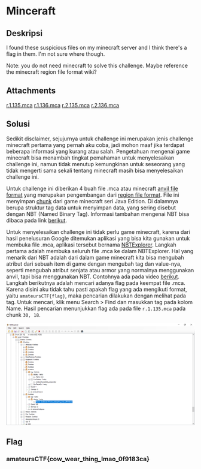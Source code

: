 # Minceraft

## Deskripsi
I found these suspicious files on my minecraft server and I think there's a flag in them. I'm not sure where though.

Note: you do not need minecraft to solve this challenge. Maybe reference the minecraft region file format wiki?

## Attachments
[r.1.135.mca](./Challenge/r.1.135.mca)
[r.1.136.mca](./Challenge/r.1.136.mca)
[r.2.135.mca](./Challenge/r.2.135.mca)
[r.2.136.mca](./Challenge/r.2.136.mca)

## Solusi
Sedikit disclaimer, sejujurnya untuk challenge ini merupakan jenis challenge minecraft pertama yang pernah aku coba, jadi mohon maaf jika terdapat beberapa informasi yang kurang atau salah.
Pengetahuan mengenai game minecraft bisa menambah tingkat pemahaman untuk menyelesaikan challenge ini, namun tidak menutup kemungkinan untuk seseorang yang tidak mengerti sama sekali tentang minecraft masih bisa menyelesaikan challenge ini.

Untuk challenge ini diberikan 4 buah file .mca atau minecraft [anvil file format](https://minecraft.fandom.com/wiki/Anvil_file_format) yang merupakan pengembangan dari [region file format](https://minecraft.fandom.com/wiki/Region_file_format). File ini menyimpan [chunk](https://minecraft.fandom.com/wiki/Chunk_format) dari game minecraft seri Java Edition. Di dalamnya berupa struktur tag data untuk menyimpan data, yang sering disebut dengan NBT (Named Binary Tag). Informasi tambahan mengenai NBT bisa dibaca pada link [berikut](https://minecraft.fandom.com/wiki/NBT_format).

Untuk menyelesaikan challenge ini tidak perlu game minecraft, karena dari hasil penelusuran Google ditemukan aplikasi yang bisa kita gunakan untuk membuka file .mca, aplikasi tersebut bernama [NBTExplorer](https://www.minecraftforum.net/forums/mapping-and-modding-java-edition/minecraft-tools/1262665-nbtexplorer-nbt-editor-for-windows-and-mac).
Langkah pertama adalah membuka seluruh file .mca ke dalam NBTExplorer.
Hal yang menarik dari NBT adalah dari dalam game minecraft kita bisa mengubah atribut dari sebuah item di game dengan mengubah tag dan value-nya, seperti mengubah atribut senjata atau armor yang normalnya menggunakan anvil, tapi bisa menggunakan NBT. Contohnya ada pada video [berikut](https://www.youtube.com/watch?v=tb_G8lqNZQ4).
Langkah berikutnya adalah mencari adanya flag pada keempat file .mca. Karena disini aku tidak tahu pasti apakah flag yang ada mengikuti format, yaitu `amateursCTF{flag}`, maka pencarian dilakukan dengan melihat pada tag. Untuk mencari, klik menu Search > Find dan masukkan tag pada kolom Name.
Hasil pencarian menunjukkan flag ada pada file `r.1.135.mca` pada chunk `30, 18`.

![Flag in tallgrass block](./flag.png)

## Flag
### amateursCTF{cow_wear_thing_lmao_0f9183ca}